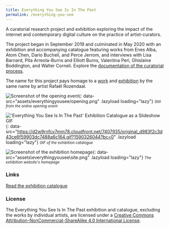 ```yaml
---
title: Everything You See Is In The Past
permalink: /everything-you-see
---
```

A curatorial research project and exhibition exploring the impact of the internet and contemporary digital culture on the practice of artist-curators. 

The project began in September 2019 and culminated in May 2020 with an exhibition and accompanying catalogue featuring works from Enes Alba, Atom Chen, Dario Bucheli, and Perce Jerrom, and interviews with Lisa Barnard, Pita Arreola-Burns and Elliott Burns, Valentina Peri, Ghislaine Boddington, and Walter Corneli. Explore the [documentation of the curatorial process](https://www.are.na/francesco-imola-2o2ng4qooxm/eysiitp-project-portfolio-francesco-imola).

The name for this project pays homage to a [work](http://www.everythingyouseeisinthepast.com/) and [exhibition](http://www.postmastersart.com/archive/rozendaal13/rozendaal13.html) by the same name by artist Rafaël Rozendaal.

![Screenshot of the opening event](){: data-src="assets/everythingyousee/opening.png" .lazyload loading="lazy"}
<small>_Still from the online opening event_</small>

!['Everything You See Is In The Past' Exhibition Catalogue as a Slideshow GIF](){: data-src="https://d2w9rnfcy7mm78.cloudfront.net/7407935/original_d983f2c3d43ce6f59903dc7488a6c164.gif?1590326044?bc=0" .lazyload loading="lazy"}
<small>_GIF of the exhibition catalogue_</small>

![Screenshot of the exhibition homepage](){: data-src="assets\everythingyousee\site.png" .lazyload loading="lazy"}
<small>_The exhibition website's homepage_</small>

### Links

[Read the exhibition catalogue](https://arena-attachments.s3.amazonaws.com/7413063/c6f7ebaf91a84dd94ae368676d6010a2.pdf?1590356387)

### License

The <span xmlns:dct="http://purl.org/dc/terms/" property="dct:title">Everything You See Is In The Past</span> exhibition and catalogue, excluding the works by individual artists, are licensed under a <a rel="license" href="http://creativecommons.org/licenses/by-nc-sa/4.0/">Creative Commons Attribution-NonCommercial-ShareAlike 4.0 International License</a>.
